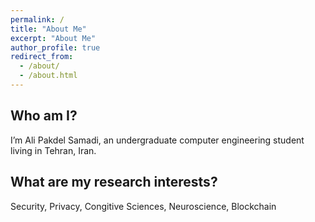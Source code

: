 ```yaml
---
permalink: /
title: "About Me"
excerpt: "About Me"
author_profile: true
redirect_from: 
  - /about/
  - /about.html
---
```


## Who am I?
I’m Ali Pakdel Samadi, an undergraduate computer engineering student living in Tehran, Iran.

## What are my research interests?
Security, Privacy, Congitive Sciences, Neuroscience, Blockchain